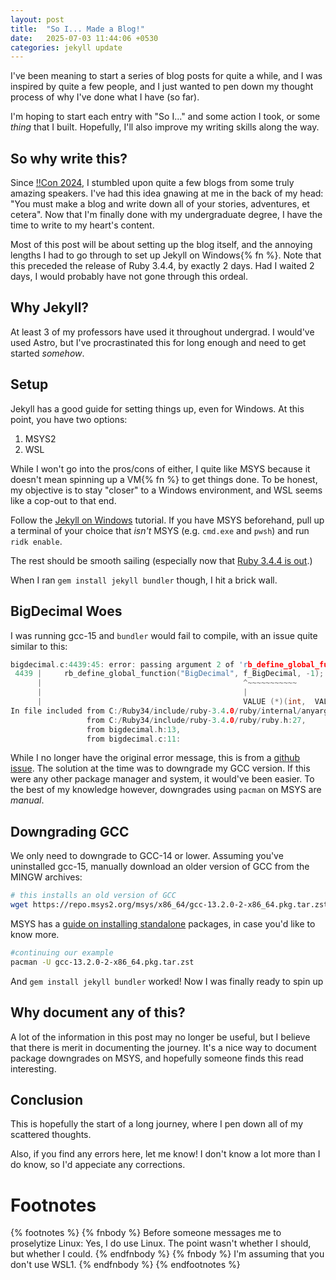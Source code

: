 ```yaml
---
layout: post
title:  "So I... Made a Blog!"
date:   2025-07-03 11:44:06 +0530
categories: jekyll update
---
```


I've been meaning to start a series of blog posts for quite a while, and I was inspired by quite a few people, and I just wanted to pen down my thought process of why I've done what I have (so far). 

I'm hoping to start each entry with "So I..." and some action I took, or some *thing* that I built. Hopefully, I'll also improve my writing skills along the way.


## So why write this? 
Since [!!Con 2024](https://www.bangbangcon.com/), I stumbled upon quite a few blogs from some truly amazing speakers. I've had this idea gnawing at me in the back of my head: "You must make a blog and write down all of your stories, adventures, et cetera". Now that I'm finally done with my undergraduate degree, I have the time to write to my heart's content.

Most of this post will be about setting up the blog itself, and the annoying lengths I had to go through to set up Jekyll on Windows{% fn %}. Note that this preceded the release of Ruby 3.4.4, by exactly 2 days. Had I waited 2 days, I would probably have not gone through this ordeal.

## Why Jekyll?
At least 3 of my professors have used it throughout undergrad. I would've used Astro, but I've procrastinated this for long enough and need to get started *somehow*.

## Setup
Jekyll has a good guide for setting things up, even for Windows. At this point, you have two options:

<ol>
<li> MSYS2 </li> 
<li> WSL </li>
</ol>

While I won't go into the pros/cons of either, I quite like MSYS because it doesn't mean spinning up a VM{% fn %} to get things done. To be honest, my objective is to stay "closer" to a Windows environment, and WSL seems like a cop-out to that end.  

Follow the [Jekyll on Windows](https://jekyllrb.com/docs/installation/windows/) tutorial. If you have MSYS beforehand, pull up a terminal of your choice that *isn't* MSYS (e.g. `cmd.exe` and `pwsh`) and run `ridk enable`.

The rest should be smooth sailing  (especially now that [Ruby 3.4.4 is out](https://www.ruby-lang.org/en/news/2025/05/14/ruby-3-4-4-released/).)

When I ran `gem install jekyll bundler` though, I hit a brick wall.


## BigDecimal Woes
I was running gcc-15 and `bundler` would fail to compile, with an issue quite similar to this:

```c
bigdecimal.c:4439:45: error: passing argument 2 of 'rb_define_global_function' from incompatible pointer type [-Wincompatible-pointer-types]
 4439 |     rb_define_global_function("BigDecimal", f_BigDecimal, -1);
      |                                             ^~~~~~~~~~~~
      |                                             |
      |                                             VALUE (*)(int,  VALUE *, VALUE) {aka long unsigned int (*)(int,  long unsigned int *, long unsigned int)}
In file included from C:/Ruby34/include/ruby-3.4.0/ruby/internal/anyargs.h:78,
                 from C:/Ruby34/include/ruby-3.4.0/ruby/ruby.h:27,
                 from bigdecimal.h:13,
                 from bigdecimal.c:11:
```

While I no longer have the original error message, this is from a [github issue](https://github.com/ruby/bigdecimal/issues/315). The solution at the time was to downgrade my GCC version. If this were any other package manager and system, it would've been easier. To the best of my knowledge however, downgrades using `pacman` on MSYS are *manual*.


## Downgrading GCC
We only need to downgrade to GCC-14 or lower. 
Assuming you've uninstalled gcc-15, manually download an older version of GCC from the MINGW archives:

```bash
# this installs an old version of GCC
wget https://repo.msys2.org/msys/x86_64/gcc-13.2.0-2-x86_64.pkg.tar.zst
```

MSYS has a [guide on installing standalone](https://www.msys2.org/docs/package-management/#installing-a-specific-version-of-a-package-or-a-stand-alone-packages) packages, in case you'd like to know more.

```bash
#continuing our example
pacman -U gcc-13.2.0-2-x86_64.pkg.tar.zst
```

And `gem install jekyll bundler` worked! Now I was finally ready to spin up 

## Why document any of this?
A lot of the information in this post may no longer be useful, but I believe that there is merit in documenting the journey. It's a nice way to document package downgrades on MSYS, and hopefully someone finds this read interesting.

## Conclusion
This is hopefully the start of a long journey, where I pen down all of my scattered thoughts. 

Also, if you find any errors here, let me know! I don't know a lot more than I do know, so I'd appeciate any corrections.

# Footnotes

{% footnotes %}
   {% fnbody %}
      Before someone messages me to proselytize Linux: Yes, I do use Linux. The point wasn't whether I should, but whether I could.
   {% endfnbody %}
   {% fnbody %}
      I'm assuming that you don't use WSL1. 
   {% endfnbody %}
{% endfootnotes %}
